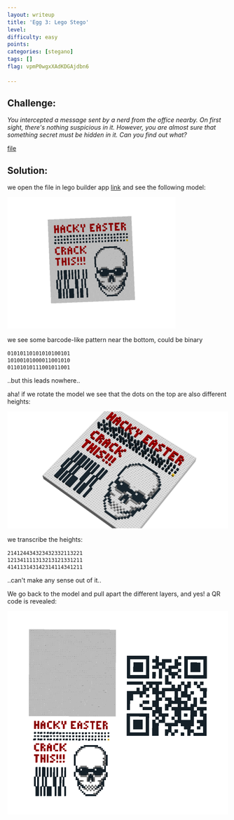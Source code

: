 ```yaml
---
layout: writeup
title: 'Egg 3: Lego Stego'
level:
difficulty: easy
points:
categories: [stegano]
tags: []
flag: vpmP0wgxXAdKDGAjdbn6

---
```


## Challenge:

*You intercepted a message sent by a nerd from the office nearby. On
first sight, there's nothing suspicious in it.*
*However, you are almost sure that something secret must be hidden in
it. Can you find out what?*

[file](images/legostego.lxf)

## Solution:

we open the file in lego builder app [link]() and see the following
model:

![](images/legostego_screenshot_small.png)

we see some barcode-like pattern near the bottom, could be binary

    01010110101010100101
    10100101000011001010
    01101010111001011001

..but this leads nowhere..

aha! if we rotate the model we see that the dots on the top are also
different heights:

![](images/egg_03_legostego_tilted.png)

we transcribe the heights:

    214124434323432332113221
    121341111313213121331211
    414113143142314114341211

..can't make any sense out of it..

We go back to the model and pull apart the different layers, and yes! a
QR code is revealed:

![](images/egg_03_legostego_qrcode.png)

